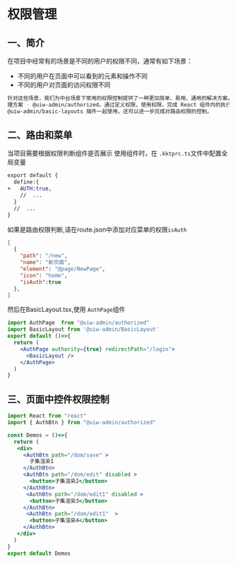# 权限管理

## 一、简介
在项目中经常有的场景是不同的用户的权限不同，通常有如下场景：
- 不同的用户在页面中可以看到的元素和操作不同
- 不同的用户对页面的访问权限不同

```bash
针对这些场景，我们为中台场景下常用的权限控制提供了一种更加简单、易用、通用的解决方案。实现了一个基于 umi 插件的权限管
理方案 - @uiw-admin/authorized。通过定义权限，使用权限，完成 React 组件内的执行权限控制，渲染权限控制。搭配 
@uiw-admin/basic-layouts 插件一起使用，还可以进一步完成对路由权限的控制。
```

## 二、路由和菜单
当项目需要根据权限判断组件是否展示 使用组件时，在 `.kktprc.ts`文件中配置全局变量

```diff
export default {
  define:{
+   AUTH:true,
    //  ...
  }
  //  ...
}
```
如果是路由权限判断,请在route.json中添加对应菜单的权限``isAuth``
```json
[
  {
    "path": "/new",
    "name": "新页面",
    "element": "@page/NewPage",
    "icon": "home",
    "isAuth":true
  },
]
```

然后在BasicLayout.tsx,使用 ``AuthPage``组件
```jsx
import AuthPage  from "@uiw-admin/authorized"
import BasicLayout from '@uiw-admin/BasicLayout'
export default ()=>{
  return (
    <AuthPage authority={true} redirectPath="/login">
      <BasicLayout />
    </AuthPage>
  )
}
```

## 三、页面中控件权限控制
```jsx
import React from "react"
import { AuthBtn } from "@uiw-admin/authorized"

const Demos = ()=>{
  return (
   <div>
     <AuthBtn path="/dom/save" >
       子集渲染1
     </AuthBtn>
     <AuthBtn path="/dom/edit" disabled >
       <button>子集渲染2</button>
     </AuthBtn>
      <AuthBtn path="/dom/edit1" disabled >
       <button>子集渲染3</button>
     </AuthBtn>
      <AuthBtn path="/dom/edit1"  >
       <button>子集渲染4</button>
     </AuthBtn>
   </div>
  )
}
export default Demos
```